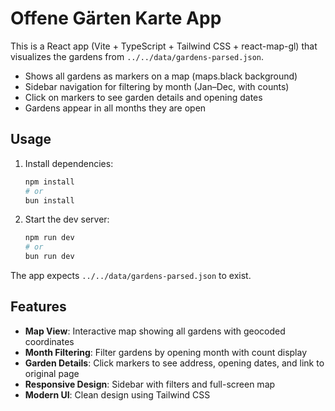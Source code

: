 # Offene Gärten Karte App

This is a React app (Vite + TypeScript + Tailwind CSS + react-map-gl) that visualizes the gardens from `../../data/gardens-parsed.json`.

- Shows all gardens as markers on a map (maps.black background)
- Sidebar navigation for filtering by month (Jan–Dec, with counts)
- Click on markers to see garden details and opening dates
- Gardens appear in all months they are open

## Usage

1. Install dependencies:
   ```sh
   npm install
   # or
   bun install
   ```

2. Start the dev server:
   ```sh
   npm run dev
   # or
   bun run dev
   ```

The app expects `../../data/gardens-parsed.json` to exist.

## Features

- **Map View**: Interactive map showing all gardens with geocoded coordinates
- **Month Filtering**: Filter gardens by opening month with count display
- **Garden Details**: Click markers to see address, opening dates, and link to original page
- **Responsive Design**: Sidebar with filters and full-screen map
- **Modern UI**: Clean design using Tailwind CSS
